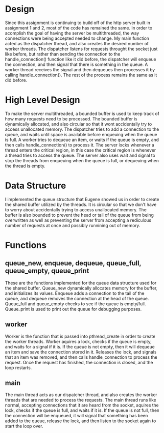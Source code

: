 # Design

Since this assignment is continuing to build off of the http server built in assignment 1 and 2, most of the code has remained the same. In order to acomplish the goal of having the server be multithreaded, the way connections were being accepted needed to change. My main function acted as the dispatcher thread, and also creates the desired number of worker threads. The dispatcher listens for requests throught the socket just like before, but rather than sending the connection to the handle_connection() function like it did before, the dispatcher will enqueue the connection, and then signal that there is something in the queue. A worker thread receives the signal and then dequeues then processes it by calling handle_connection(). The rest of the process remains the same as it did before.

# High Level Design

To make the server multithreaded, a bounded buffer is used to keep track of how many requests need to be processed. The bounded buffer is dynamically allocated, and also circular so that it wont accidentally try to access unallocated memory. The dispatcher tries to add a connection to the queue, and waits until space is available before enqueuing when the queue is full. A worker tries to dequeue an item, or waits if the queue is empty, and then calls handle_connection() to process it. The server locks whenever a thread enters the critical region, in this case the critical region is whenever a thread tries to access the queue. The server also uses wait and signal to stop the threads from enqueuing when the queue is full, or dequeuing when the thread is empty. 

# Data Structure

I implemented the queue structure that Eugene showed us in order to create the shared buffer utilized by the threads. It is circular so that we don't have to worry about accidentally trying to access unallocated memory. The buffer is also bounded to prevent the head or tail of the queue from being overwritten as well as preventing the server from accepting a rediculous number of requests at once and possibly runnining out of memory.

# Functions

## queue_new, enqueue, dequeue, queue_full, queue_empty, queue_print

These are the functions implemented for the queue data structure used for the shared buffer. Queue_new dynamically allocates memory for the buffer, and initializes its values. Enqueue adds a connection to the tail of the queue, and dequeue removes the connection at the head of the queue. Queue_full and queue_empty checks to see if the queue is empty/full. Queue_print is used to print out the queue for debugging purposes.

## worker 

Worker is the function that is passed into pthread_create in order to create the worker threads. Worker aquires a lock, checks if the queue is empty, and waits for a signal if it is. If the queue is not empty, then it will dequeue an item and save the connection stored in it. Releases the lock, and signals that an item was removed, and then calls handle_connection to process the request. Once the request has finished, the connection is closed, and the loop restarts.


## main

The main thread acts as our dispatcher thread, and also creates the worker threads that are needed to process the requests. The main thread runs like normal, accepting connections that it are heard from the socket, aquires the lock, checks if the queue is full, and waits if it is. If the queue is not full, then the connection will be enqueued, it will signal that something has been added to the queue, release the lock, and then listen to the socket again to start the loop over.

